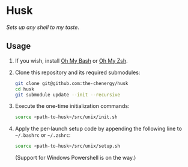 # Husk

_Sets up any shell to my taste._

## Usage

1. If you wish, install [Oh My Bash](https://ohmybash.nntoan.com/) or [Oh My Zsh](https://ohmyz.sh/).

1. Clone this repository and its required submodules:

   ```sh
   git clone git@github.com:the-chenergy/husk
   cd husk
   git submodule update --init --recursive
   ```

1. Execute the one-time initialization commands:

   ```sh
   source <path-to-husk>/src/unix/init.sh
   ```

1. Apply the per-launch setup code by appending the following line to `~/.bashrc` or `~/.zshrc`:

   ```sh
   source <path-to-husk>/src/unix/setup.sh
   ```

   (Support for Windows Powershell is on the way.)
